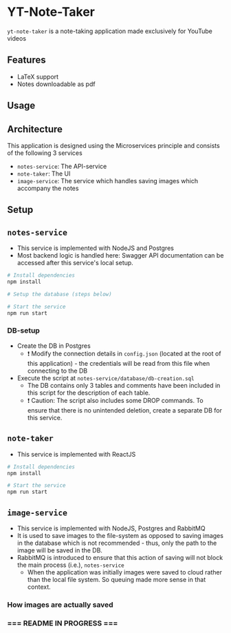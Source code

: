 # YT-Note-Taker

`yt-note-taker` is a note-taking application made exclusively
for YouTube videos

## Features
- LaTeX support
- Notes downloadable as pdf

## Usage

## Architecture
This application is designed using the Microservices principle and consists of
the following 3 services
- `notes-service`: The API-service
- `note-taker`: The UI
- `image-service`: The service which handles saving images which accompany the
  notes

## Setup

## `notes-service`
- This service is implemented with NodeJS and Postgres
- Most backend logic is handled here: Swagger API documentation can be accessed
  after this service's local setup.
```bash
# Install dependencies
npm install

# Setup the database (steps below)

# Start the service
npm run start
```
### DB-setup
- Create the DB in Postgres
  - &#x2757; Modify the connection details in `config.json` (located at the root of this
    application) - the credentials will be read from this file when connecting
    to the DB
- Execute the script at `notes-service/database/db-creation.sql`
  - The DB contains only 3 tables and comments have been included in this script
    for the description of each table.
  - &#x2757; Caution: The script also includes some DROP commands. To ensure that there
    is no unintended deletion, create a separate DB for this service.

## `note-taker` 
- This service is implemented with ReactJS
```bash
# Install dependencies
npm install

# Start the service
npm run start
```

## `image-service`
- This service is implemented with NodeJS, Postgres and RabbitMQ
- It is used to save images to the file-system as opposed to saving images in
  the database which is not recommended - thus, only the path to the image will
  be saved in the DB.
- RabbitMQ is introduced to ensure that this action of saving will not block the
  main process (i.e.), `notes-service`
  - When the application was initially images were saved to cloud rather than
    the local file system. So queuing made more sense in that context.
### How images are actually saved

### === README IN PROGRESS ===
